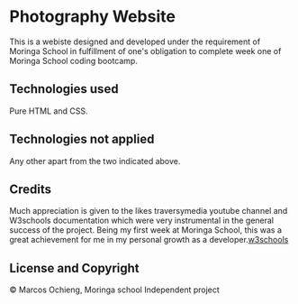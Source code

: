 # Photography Website

This is a webiste designed and developed under the requirement of Moringa School in fulfillment of one's obligation to complete week one of Moringa School coding bootcamp. 

## Technologies used
Pure HTML and CSS.
## Technologies not applied
Any other apart from the two indicated above.

## Credits
Much appreciation is given to the likes traversymedia youtube channel and W3schools documentation which were very instrumental in the general success of the project. Being my first week at Moringa School, this was a great achievement for me in my personal growth as a developer.[w3schools](w3schools.com)
## License and Copyright
© Marcos Ochieng, Moringa school Independent project


